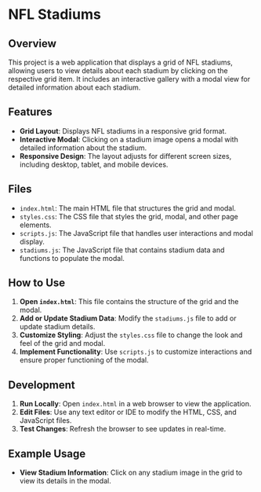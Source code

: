 # NFL Stadiums

## Overview

This project is a web application that displays a grid of NFL stadiums, allowing users to view details about each stadium by clicking on the respective grid item. It includes an interactive gallery with a modal view for detailed information about each stadium.

## Features

- **Grid Layout**: Displays NFL stadiums in a responsive grid format.
- **Interactive Modal**: Clicking on a stadium image opens a modal with detailed information about the stadium.
- **Responsive Design**: The layout adjusts for different screen sizes, including desktop, tablet, and mobile devices.

## Files

- `index.html`: The main HTML file that structures the grid and modal.
- `styles.css`: The CSS file that styles the grid, modal, and other page elements.
- `scripts.js`: The JavaScript file that handles user interactions and modal display.
- `stadiums.js`: The JavaScript file that contains stadium data and functions to populate the modal.

## How to Use

1. **Open `index.html`**: This file contains the structure of the grid and the modal.
2. **Add or Update Stadium Data**: Modify the `stadiums.js` file to add or update stadium details.
3. **Customize Styling**: Adjust the `styles.css` file to change the look and feel of the grid and modal.
4. **Implement Functionality**: Use `scripts.js` to customize interactions and ensure proper functioning of the modal.

## Development

1. **Run Locally**: Open `index.html` in a web browser to view the application.
2. **Edit Files**: Use any text editor or IDE to modify the HTML, CSS, and JavaScript files.
3. **Test Changes**: Refresh the browser to see updates in real-time.

## Example Usage

- **View Stadium Information**: Click on any stadium image in the grid to view its details in the modal.

